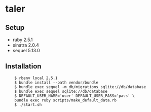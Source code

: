 # taler

## Setup

* ruby 2.5.1
* sinatra 2.0.4
* sequel 5.13.0

## Installation

		$ rbenv local 2.5.1
		$ bundle install --path vendor/bundle
		$ bundle exec sequel -m db/migrations sqlite://db/database
		$ bundle exec sequel sqlite://db/database
		$ DEFAULT_USER_NAME='user' DEFAULT_USER_PASS='pass' \
		bundle exec ruby scripts/make_default_data.rb
		$ ./start.sh
